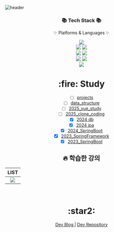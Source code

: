 ![header](https://capsule-render.vercel.app/api?type=soft&color=auto&height=150&section=header&text=gimeast&fontSize=70&animation=twinkling)

<div align=center>
  <h3>📚 Tech Stack 📚</h3>
  <p>✨ Platforms & Languages ✨</p>
</div>
<div align="center">
  <img src="https://img.shields.io/badge/Java-007396?style=flat&logo=Conda-Forge&logoColor=white" />
  <br>
  <img src="https://img.shields.io/badge/Spring-6DB33F?style=flat&logo=Spring&logoColor=white" />
  <img src="https://img.shields.io/badge/springboot-6DB33F?style=flat&logo=springboot&logoColor=white" />
  <br>
  <img src="https://img.shields.io/badge/hibernate-59666C?style=flat&logo=hibernate&logoColor=white" />
  <img src="https://img.shields.io/badge/Mybatis-000000?style=flat&logo=Fluentd&logoColor=white" />
  <br>
  <img src="https://img.shields.io/badge/MySQL-4479A1?style=flat&logo=MySQL&logoColor=white" />
  <img src="https://img.shields.io/badge/MariaDB-003545?style=flat&logo=MariaDB&logoColor=white" />
  <br>
  <img src="https://img.shields.io/badge/VueJS-green" />
</div>

<div align="center">
  <!--<h1 align="center">:fire: Dev Repository List</h1>-->
<!--
  | HISTORY |
  | :---:        |
  | [<img src="https://img.shields.io/badge/WIKI-black?style=for-the-badge&logoColor=white"/>](https://github.com/gimeast/wiki) |
-->
	
<h1 align="center">:fire: Study</h1>

* [ ] [projects](https://github.com/gimeast/projects)
* [ ] [data_structure](https://github.com/gimeast/data_structure)
* [ ] [2025_vue_study](https://github.com/gimeast/2025_vue_study)
* [ ] [2025_clone_coding](https://github.com/gimeast/2025_clone_coding)
* [X] [2024 db](https://github.com/gimeast/2024_db)
* [X] [2024 jpa](https://github.com/gimeast/2024_jpa)
* [X] [2024_SpringBoot](https://github.com/gimeast/2024_springboot)
* [X] [2023_SpringFramework](https://github.com/gimeast/2023_springFW)
* [X] [2023_SpringBoot](https://github.com/gimeast/2023_springboot)

## :fire: 학습한 강의
  | LIST |
  | :---:        |
  | [<img src="https://img.shields.io/badge/WIKI-black?style=for-the-badge&logoColor=white"/>](https://github.com/gimeast/wiki) |
  
  <br />
<!--
  | Project Name |
  | :---:        |
  | [<img src="https://img.shields.io/badge/2023_project-black?style=for-the-badge&logoColor=white"/>](https://github.com/gimeast/2023_project) |
  <br />
-->  

  <h1 align="center">:star2:</h1>

  <a href="https://gimeast.tistory.com/">Dev Blog </a> |
  <a href="https://github.com/gimeast?tab=repositories" target="_blank">Dev Repository</a>  
<!--
  <h5 align="center">:heartbeat: 최신 업데이트 포스팅 바로가기 :heartbeat:</h5>
  <img width="25%" align="center" src="https://github.com/gimeast/springsecurity_in_action/assets/122797364/14c9c1a8-9997-4675-9323-280ae3e54abe" />
  <br />
-->
</div>
